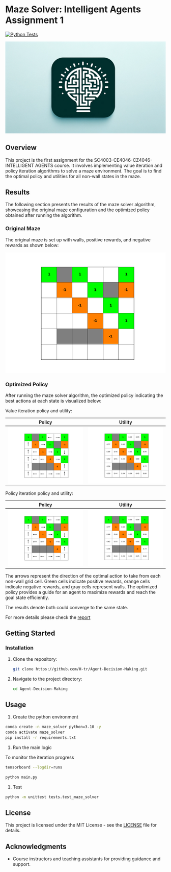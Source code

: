 # Maze Solver: Intelligent Agents Assignment 1

[![Python Tests](https://github.com/H-tr/Agent-Decision-Making/actions/workflows/python-test.yml/badge.svg?branch=main)](https://github.com/H-tr/Agent-Decision-Making/actions/workflows/python-test.yml)

![logo](asset/logo.webp)

## Overview

This project is the first assignment for the SC4003-CE4046-CZ4046-INTELLIGENT AGENTS course. It involves implementing value iteration and policy iteration algorithms to solve a maze environment. The goal is to find the optimal policy and utilities for all non-wall states in the maze.

## Results

The following section presents the results of the maze solver algorithm, showcasing the original maze configuration and the optimized policy obtained after running the algorithm.

### Original Maze

The original maze is set up with walls, positive rewards, and negative rewards as shown below:

![Original Maze](asset/ori_maze.png)

### Optimized Policy

After running the maze solver algorithm, the optimized policy indicating the best actions at each state is visualized below:

Value iteration policy and utility:

Policy                     |  Utility
:-------------------------:|:-------------------------:
![Value Iteration Policy](asset/value_iteration_policy.png)  |  ![Value Iteration Utility](asset/value_iteration_utility.png)

Policy iteration policy and utility:

Policy                     |  Utility
:-------------------------:|:-------------------------:
![Policy Iteration Policy](asset/policy_iteration_policy.png)  |  ![Policy Iteration Utility](asset/policy_iteration_utility.png)

The arrows represent the direction of the optimal action to take from each non-wall grid cell. Green cells indicate positive rewards, orange cells indicate negative rewards, and gray cells represent walls. The optimized policy provides a guide for an agent to maximize rewards and reach the goal state efficiently.

The results denote both could converge to the same state.

For more details please check the [report](report/Tianrun_Hu_G1992471N.pdf)

## Getting Started

### Installation

1. Clone the repository:

   ```bash
   git clone https://github.com/H-tr/Agent-Decision-Making.git
   ```

2. Navigate to the project directory:

   ```bash
   cd Agent-Decision-Making
   ```

## Usage

1. Create the python environment

```bash
conda create -n maze_solver python=3.10 -y
conda activate maze_solver
pip install -r requirements.txt
```

1. Run the main logic

To monitor the iteration progress

```bash
tensorboard --logdir=runs
```

```bash
python main.py
```

1. Test

```bash
python -m unittest tests.test_maze_solver
```

## License

This project is licensed under the MIT License - see the [LICENSE](LICENSE) file for details.

## Acknowledgments

- Course instructors and teaching assistants for providing guidance and support.
